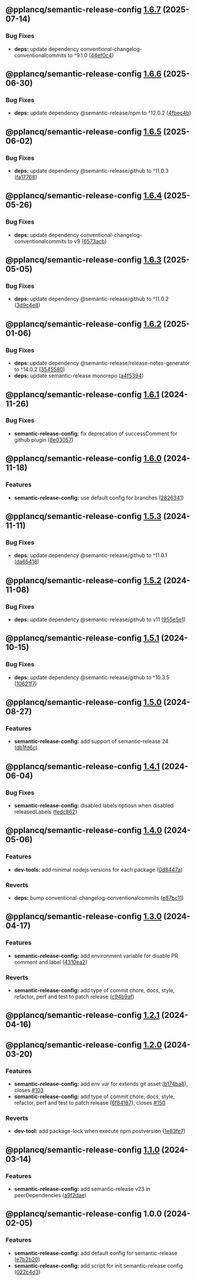 ## @pplancq/semantic-release-config [1.6.7](https://github.com/pplancq/dev-tools/compare/@pplancq/semantic-release-config@1.6.6...@pplancq/semantic-release-config@1.6.7) (2025-07-14)

### Bug Fixes

* **deps:** update dependency conventional-changelog-conventionalcommits to ^9.1.0 ([44ef0c4](https://github.com/pplancq/dev-tools/commit/44ef0c4c8853539e1f33b6b6f2d2af9e836103f0))

## @pplancq/semantic-release-config [1.6.6](https://github.com/pplancq/dev-tools/compare/@pplancq/semantic-release-config@1.6.5...@pplancq/semantic-release-config@1.6.6) (2025-06-30)

### Bug Fixes

* **deps:** update dependency @semantic-release/npm to ^12.0.2 ([4fbec4b](https://github.com/pplancq/dev-tools/commit/4fbec4b593486e18268c0797c1a6644440e2cd66))

## @pplancq/semantic-release-config [1.6.5](https://github.com/pplancq/dev-tools/compare/@pplancq/semantic-release-config@1.6.4...@pplancq/semantic-release-config@1.6.5) (2025-06-02)

### Bug Fixes

* **deps:** update dependency @semantic-release/github to ^11.0.3 ([fa17768](https://github.com/pplancq/dev-tools/commit/fa177681249a1b09634cd188a8a3b98230fb6ae7))

## @pplancq/semantic-release-config [1.6.4](https://github.com/pplancq/dev-tools/compare/@pplancq/semantic-release-config@1.6.3...@pplancq/semantic-release-config@1.6.4) (2025-05-26)

### Bug Fixes

* **deps:** update dependency conventional-changelog-conventionalcommits to v9 ([6573acb](https://github.com/pplancq/dev-tools/commit/6573acb6be07b2f46934bef918cc87549efd32e9))

## @pplancq/semantic-release-config [1.6.3](https://github.com/pplancq/dev-tools/compare/@pplancq/semantic-release-config@1.6.2...@pplancq/semantic-release-config@1.6.3) (2025-05-05)

### Bug Fixes

* **deps:** update dependency @semantic-release/github to ^11.0.2 ([3d9c4e8](https://github.com/pplancq/dev-tools/commit/3d9c4e8ed57e88c2ee245e179d131af016d4e00b))

## @pplancq/semantic-release-config [1.6.2](https://github.com/pplancq/dev-tools/compare/@pplancq/semantic-release-config@1.6.1...@pplancq/semantic-release-config@1.6.2) (2025-01-06)

### Bug Fixes

* **deps:** update dependency @semantic-release/release-notes-generator to ^14.0.2 ([3545580](https://github.com/pplancq/dev-tools/commit/3545580ca5528e66fdde0e4dc2910f8ac9fb3bce))
* **deps:** update semantic-release monorepo ([a4f5394](https://github.com/pplancq/dev-tools/commit/a4f5394a8ffb071be08f60e73a6273aa8f6df721))

## @pplancq/semantic-release-config [1.6.1](https://github.com/pplancq/dev-tools/compare/@pplancq/semantic-release-config@1.6.0...@pplancq/semantic-release-config@1.6.1) (2024-11-26)

### Bug Fixes

* **semantic-release-config:** fix deprecation of successComment for github plugin ([8e03057](https://github.com/pplancq/dev-tools/commit/8e03057eefe5a3fd1e930cdf3291df0a9f9085dd))

## @pplancq/semantic-release-config [1.6.0](https://github.com/pplancq/dev-tools/compare/@pplancq/semantic-release-config@1.5.3...@pplancq/semantic-release-config@1.6.0) (2024-11-18)

### Features

* **semantic-release-config:** use default config for branches ([2826341](https://github.com/pplancq/dev-tools/commit/2826341d5199aeafd22935fd8e35d09e14bfbf4c))

## @pplancq/semantic-release-config [1.5.3](https://github.com/pplancq/dev-tools/compare/@pplancq/semantic-release-config@1.5.2...@pplancq/semantic-release-config@1.5.3) (2024-11-11)

### Bug Fixes

* **deps:** update dependency @semantic-release/github to ^11.0.1 ([da65418](https://github.com/pplancq/dev-tools/commit/da65418fa7a126e095b56e027dc57d9b3664d4c1))

## @pplancq/semantic-release-config [1.5.2](https://github.com/pplancq/dev-tools/compare/@pplancq/semantic-release-config@1.5.1...@pplancq/semantic-release-config@1.5.2) (2024-11-08)

### Bug Fixes

* **deps:** update dependency @semantic-release/github to v11 ([955e5e1](https://github.com/pplancq/dev-tools/commit/955e5e1dc0b28281310ad30e772eaf383de603ee))

## @pplancq/semantic-release-config [1.5.1](https://github.com/pplancq/dev-tools/compare/@pplancq/semantic-release-config@1.5.0...@pplancq/semantic-release-config@1.5.1) (2024-10-15)

### Bug Fixes

* **deps:** update dependency @semantic-release/github to ^10.3.5 ([10621f7](https://github.com/pplancq/dev-tools/commit/10621f72e621cfd75d2529c1eb9cc99c1ef7681e))

## @pplancq/semantic-release-config [1.5.0](https://github.com/pplancq/dev-tools/compare/@pplancq/semantic-release-config@1.4.1...@pplancq/semantic-release-config@1.5.0) (2024-08-27)

### Features

* **semantic-release-config:** add support of semantic-release 24 ([db1fd6c](https://github.com/pplancq/dev-tools/commit/db1fd6cc0e979058f5c59e672721da5060086a36))

## @pplancq/semantic-release-config [1.4.1](https://github.com/pplancq/dev-tools/compare/@pplancq/semantic-release-config@1.4.0...@pplancq/semantic-release-config@1.4.1) (2024-06-04)

### Bug Fixes

* **semantic-release-config:** disabled labels optiosn when disabled releasedLabels ([fedc862](https://github.com/pplancq/dev-tools/commit/fedc862f46bb8b9a7d9c9407197c695fad765026))

## @pplancq/semantic-release-config [1.4.0](https://github.com/pplancq/dev-tools/compare/@pplancq/semantic-release-config@1.3.0...@pplancq/semantic-release-config@1.4.0) (2024-05-06)


### Features

* **dev-tools:** add minimal nodejs versions for each package ([0d8447a](https://github.com/pplancq/dev-tools/commit/0d8447a6f4e26ff9cb28baac8434020156d5dac0))


### Reverts

* **deps:** bump conventional-changelog-conventionalcommits ([e87bc11](https://github.com/pplancq/dev-tools/commit/e87bc11ec7b58e10e4a6248a83afc9c56c6a7b0d))

## @pplancq/semantic-release-config [1.3.0](https://github.com/pplancq/dev-tools/compare/@pplancq/semantic-release-config@1.2.1...@pplancq/semantic-release-config@1.3.0) (2024-04-17)


### Features

* **semantic-release-config:** add environment variable for disable PR comment and label ([4310ea2](https://github.com/pplancq/dev-tools/commit/4310ea2f5a59ccebaa196e1c6eccfef08e3a1adb))


### Reverts

* **semantic-release-config:** add type of commit chore, docs, style, refactor, perf and test to patch release ([c94b9af](https://github.com/pplancq/dev-tools/commit/c94b9af7eac1c42fc31e7ff5971e96ef435d3068))

## @pplancq/semantic-release-config [1.2.1](https://github.com/pplancq/dev-tools/compare/@pplancq/semantic-release-config@1.2.0...@pplancq/semantic-release-config@1.2.1) (2024-04-16)

## @pplancq/semantic-release-config [1.2.0](https://github.com/pplancq/dev-tools/compare/@pplancq/semantic-release-config@1.1.0...@pplancq/semantic-release-config@1.2.0) (2024-03-20)


### Features

* **semantic-release-config:** add env var for extends git asset ([b174ba8](https://github.com/pplancq/dev-tools/commit/b174ba8759d92fa5e87980b47376ae0db6c878cf)), closes [#103](https://github.com/pplancq/dev-tools/issues/103)
* **semantic-release-config:** add type of commit chore, docs, style, refactor, perf and test to patch release ([6f84187](https://github.com/pplancq/dev-tools/commit/6f84187f2a754b11a91dc2c3af31af548483d444)), closes [#150](https://github.com/pplancq/dev-tools/issues/150)


### Reverts

* **dev-tool:** add package-lock when execute npm postversion ([1e83fe7](https://github.com/pplancq/dev-tools/commit/1e83fe7ee8d2529ce3b85e1abb56968171ee01ff))

## @pplancq/semantic-release-config [1.1.0](https://github.com/pplancq/dev-tools/compare/@pplancq/semantic-release-config@1.0.0...@pplancq/semantic-release-config@1.1.0) (2024-03-14)


### Features

* **semantic-release-config:** add semantic-release v23 in peerDependencies ([a9f2dae](https://github.com/pplancq/dev-tools/commit/a9f2daebb9f673e79e73a6ed5e55d2c3b042d20d))

## @pplancq/semantic-release-config 1.0.0 (2024-02-05)


### Features

* **semantic-release-config:** add default config for semantic-release ([e7b2b20](https://github.com/pplancq/dev-tools/commit/e7b2b20b68badefbfd2630b8fb76b3af53a574d2))
* **semantic-release-config:** add script for init semantic-release config ([022c4d3](https://github.com/pplancq/dev-tools/commit/022c4d37c826c031f675c6f3e43b81b3700f30d3))
